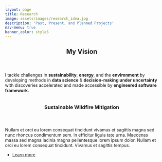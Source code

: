 ```yaml
---
layout: page
title: Research
image: assets/images/research_idea.jpg
description: 'Past, Present, and Planned Projects'
nav-menu: true
banner_color: style5
---
```


<!-- One -->
<section id="one">
	<div class="inner">
		<header class="major">
			<h2>My Vision</h2>
		</header>
		<p>I tackle challenges in <b>sustainability</b>, <b>energy</b>, and the <b>environment</b> by developing methods in <b>data science</b> & <b>decision-making under uncertainty</b> with discoveries accelerated and made accessible by <b> engineered software framework</b>. </p>
		<span class="image fit"><img src="{% link assets/images/Reseach_image.png %}" alt="" /></span>
	</div>
</section>




<!-- Two -->
<section id="two" class="spotlights">
	<section>
		<a href="research/wildfire.html" class="image">
			<img src="{% link assets/images/control_burn.jpg %}" alt="" data-position="center center" />
		</a>
		<div class="content">
			<div class="inner">
				<header class="major">
					<h3>Sustainable Wildfire Mitigation</h3>
				</header>
				<p>Nullam et orci eu lorem consequat tincidunt vivamus et sagittis magna sed nunc rhoncus condimentum sem. In efficitur ligula tate urna. Maecenas massa sed magna lacinia magna pellentesque lorem ipsum dolor. Nullam et orci eu lorem consequat tincidunt. Vivamus et sagittis tempus.</p>
				<ul class="actions">
					<li><a href="research/wildfire.html" class="button">Learn more</a></li>
				</ul>
			</div>
		</div>
	</section>
</section>
